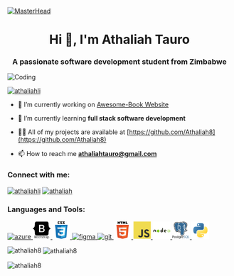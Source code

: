 [![MasterHead](https://www.kilburnstrode.com/KilburnStrode/media/KilburnStrodeMediaLibrary/Knowledge/Banner.png?ext=.png)](https://Athaliah8.io)


<h1 align="center">Hi 👋, I'm Athaliah Tauro</h1>
<h3 align="center">A passionate software development student from Zimbabwe</h3>
<img align="right"  width="400" src="https://media.tenor.com/S59bPkT0pqcAAAAC/programming.gif" alt="">

<p align="left"> <img src="https://komarev.com/ghpvc/?username=athaliah8&label=Profile%20views&color=0e75b6&style=flat" alt="Coding" /> </p>

<p align="left"> <a href="https://twitter.com/athaliahli" target="blank"><img src="https://img.shields.io/twitter/follow/athaliahli?logo=twitter&style=for-the-badge" alt="athaliahli" /></a> </p>

- 🔭 I’m currently working on [Awesome-Book Website](https://github.com/SabiMantock/awesome-books)

- 🌱 I’m currently learning **full stack software development**

- 👨‍💻 All of my projects are available at [https://github.com/Athaliah8](https://github.com/Athaliah8)

- 📫 How to reach me **athaliahtauro@gmail.com**

<h3 align="left">Connect with me:</h3>
<p align="left">
<a href="https://twitter.com/athaliahli" target="blank"><img align="center" src="https://raw.githubusercontent.com/rahuldkjain/github-profile-readme-generator/master/src/images/icons/Social/twitter.svg" alt="athaliahli" height="30" width="40" /></a>
<a href="https://linkedin.com/in/athaliah" target="blank"><img align="center" src="https://raw.githubusercontent.com/rahuldkjain/github-profile-readme-generator/master/src/images/icons/Social/linked-in-alt.svg" alt="athaliah" height="30" width="40" /></a>
</p>

<h3 align="left">Languages and Tools:</h3>
<p align="left"> <a href="https://azure.microsoft.com/en-in/" target="_blank" rel="noreferrer"> <img src="https://www.vectorlogo.zone/logos/microsoft_azure/microsoft_azure-icon.svg" alt="azure" width="40" height="40"/> </a> <a href="https://getbootstrap.com" target="_blank" rel="noreferrer"> <img src="https://raw.githubusercontent.com/devicons/devicon/master/icons/bootstrap/bootstrap-plain-wordmark.svg" alt="bootstrap" width="40" height="40"/> </a> <a href="https://www.w3schools.com/css/" target="_blank" rel="noreferrer"> <img src="https://raw.githubusercontent.com/devicons/devicon/master/icons/css3/css3-original-wordmark.svg" alt="css3" width="40" height="40"/> </a> <a href="https://www.figma.com/" target="_blank" rel="noreferrer"> <img src="https://www.vectorlogo.zone/logos/figma/figma-icon.svg" alt="figma" width="40" height="40"/> </a> <a href="https://git-scm.com/" target="_blank" rel="noreferrer"> <img src="https://www.vectorlogo.zone/logos/git-scm/git-scm-icon.svg" alt="git" width="40" height="40"/> </a> <a href="https://www.w3.org/html/" target="_blank" rel="noreferrer"> <img src="https://raw.githubusercontent.com/devicons/devicon/master/icons/html5/html5-original-wordmark.svg" alt="html5" width="40" height="40"/> </a> <a href="https://developer.mozilla.org/en-US/docs/Web/JavaScript" target="_blank" rel="noreferrer"> <img src="https://raw.githubusercontent.com/devicons/devicon/master/icons/javascript/javascript-original.svg" alt="javascript" width="40" height="40"/> </a> <a href="https://nodejs.org" target="_blank" rel="noreferrer"> <img src="https://raw.githubusercontent.com/devicons/devicon/master/icons/nodejs/nodejs-original-wordmark.svg" alt="nodejs" width="40" height="40"/> </a> <a href="https://www.postgresql.org" target="_blank" rel="noreferrer"> <img src="https://raw.githubusercontent.com/devicons/devicon/master/icons/postgresql/postgresql-original-wordmark.svg" alt="postgresql" width="40" height="40"/> </a> <a href="https://www.python.org" target="_blank" rel="noreferrer"> <img src="https://raw.githubusercontent.com/devicons/devicon/master/icons/python/python-original.svg" alt="python" width="40" height="40"/> </a> </p>

<p><img align="left" src="https://github-readme-stats.vercel.app/api/top-langs?username=athaliah8&show_icons=true&locale=en&layout=compact" alt="athaliah8" /></p>

<p>&nbsp;<img align="center" src="https://github-readme-stats.vercel.app/api?username=athaliah8&show_icons=true&locale=en" alt="athaliah8" /></p>

<p><img align="center" src="https://github-readme-streak-stats.herokuapp.com/?user=athaliah8&" alt="athaliah8" /></p>
